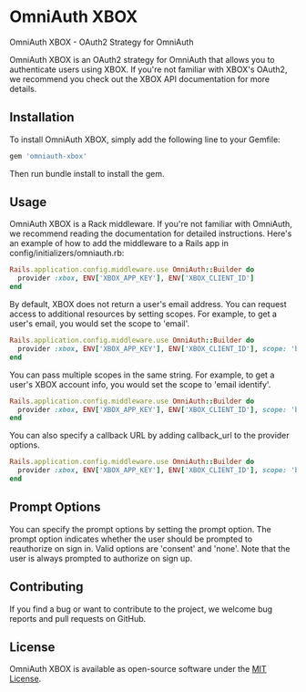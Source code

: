# OmniAuth XBOX

OmniAuth XBOX - OAuth2 Strategy for OmniAuth

OmniAuth XBOX is an OAuth2 strategy for OmniAuth that allows you to authenticate users using XBOX. If you're not familiar with XBOX's OAuth2, we recommend you check out the XBOX API documentation for more details.

## Installation

To install OmniAuth XBOX, simply add the following line to your Gemfile:

```ruby
gem 'omniauth-xbox'
```

Then run bundle install to install the gem.

## Usage

OmniAuth XBOX is a Rack middleware. If you're not familiar with OmniAuth, we recommend reading the documentation for detailed instructions. Here's an example of how to add the middleware to a Rails app in config/initializers/omniauth.rb:

```ruby
Rails.application.config.middleware.use OmniAuth::Builder do
  provider :xbox, ENV['XBOX_APP_KEY'], ENV['XBOX_CLIENT_ID']
end
```

By default, XBOX does not return a user's email address. You can request access to additional resources by setting scopes. For example, to get a user's email, you would set the scope to 'email'.

```ruby
Rails.application.config.middleware.use OmniAuth::Builder do
  provider :xbox, ENV['XBOX_APP_KEY'], ENV['XBOX_CLIENT_ID'], scope: 'basic_profile'
end
```

You can pass multiple scopes in the same string. For example, to get a user's XBOX account info, you would set the scope to 'email identify'.


```ruby
Rails.application.config.middleware.use OmniAuth::Builder do
  provider :xbox, ENV['XBOX_APP_KEY'], ENV['XBOX_CLIENT_ID'], scope: 'basic_profile'
end
```

You can also specify a callback URL by adding callback_url to the provider options.


```ruby
Rails.application.config.middleware.use OmniAuth::Builder do
  provider :xbox, ENV['XBOX_APP_KEY'], ENV['XBOX_CLIENT_ID'], scope: 'basic_profile', callback_url: 'https://someurl.com/users/auth/xbox/callback'
end
```

## Prompt Options

You can specify the prompt options by setting the prompt option. The prompt option indicates whether the user should be prompted to reauthorize on sign in. Valid options are 'consent' and 'none'. Note that the user is always prompted to authorize on sign up.

## Contributing

If you find a bug or want to contribute to the project, we welcome bug reports and pull requests on GitHub.


## License

OmniAuth XBOX is available as open-source software under the [MIT License](http://opensource.org/licenses/MIT).